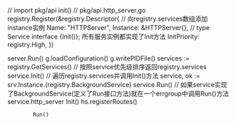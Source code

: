 
// import pkg/api 
init()  // pkg/api.http_server.go
    registry.Register(&registry.Descriptor{ // 向registry.services数组添加instance实例
            Name:			"HTTPServer",
            Instance:		&HTTPServer{},  // type Service interface {Init()}; 所有服务实例都实现了Init方法
            InitPriority:	registry.High,
        })

server.Run()
    g.loadConfiguration()
    g.writePIDFile()
    services := registry.GetServices()  // 按照service优先级排序返回registry.services
    service.Init()                      // 遍历registry.services并调用Init()方法
    service, ok := srv.Instance.(registry.BackgroundService)
    service.Run()                       // 如果service实现了BackgroundService(定义了Run接口方法)就在一个errgroup中调用Run()方法
        service.http_server
            Init()
                hs.registerRoutes()         

            Run()